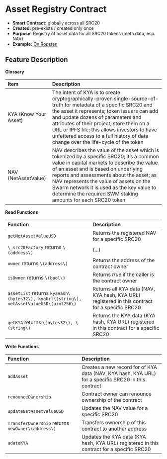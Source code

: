 # Asset Registry Contract

* **Smart Contract:** globally across all SRC20
* **Created:** pre-exists / created only once
* **Purpose:** Registry of asset data for all SRC20 tokens \(meta data, esp. NAV\)
* **Example:**  [On Ropsten](https://ropsten.etherscan.io/address/0x54f9b26edc46bd4beaf70ab2771b7ec178241932#code)  

## Feature Description

**Glossary**

| Item | Description |
| :--- | :--- |
| KYA \(Know Your Asset\) | The intent of KYA is to create cryptographically-proven single-source-of-truth for metadata of a specific SRC20 and the asset it represents; token issuers can add and update dozens of parameters and attributes of their project, store them on a URL or IPFS file; this allows investors to have unfettered access to a full history of data change over the life-cycle of the token |
| NAV \(NetAssetValue\) | NAV describes the value of the asset which is tokenized by a specific SRC20; it’s a common value in capital markets to describe the value of an asset and is based on underlying reports and assessments about the asset; as NAV represents the value of assets on the Swarm network it is used as the key value to determine the required SWM staking amounts for each SRC20 token |

**Read Functions**

| Function | Description |
| :--- | :--- |
| `getNetAssetValueUSD` | Returns the registered NAV for a specific SRC20 |
| `\_src20Factory` returns `\(address\)` | \(...\) |
| `owner` returns `\(address\)` | Returns the address of the contract owner |
| `isOwner` returns `\(bool\)` | Returns _true_ if the caller is the contract owner |
| `assetList` returns `kyaHash\(bytes32\), kyaUrl\(string\), netAssetValueUSD\(uint256\)` | Returns all KYA data \(NAV, KYA hash, KYA URL\) registered in this contract for a specific SRC20 |
| `getKYA` returns `\(bytes32\), \(string\)` | Returns the KYA data \(KYA hash, KYA URL\) registered in this contract for a specific SRC20 |

**Write Functions**

| Function | Description |
| :--- | :--- |
| `addAsset` | Creates a new record for of KYA data \(NAV, KYA hash, KYA URL\) for a specific SRC20 in this contract |
| `renounceOwnership` | Contract owner can renounce ownership of the contract |
| `updateNetAssetValueUSD` | Updates the NAV value for a specific SRC20 |
| `TransferOwnership` returns `newOwner\(address\)` | Transfers ownership of this contract to another address |
| `udateKYA` | Updates the KYA data \(KYA hash, KYA URL\) registered in this contract for a specific SRC20 |

